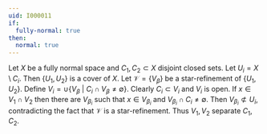 ```yaml
---
uid: I000011
if:
  fully-normal: true
then:
  normal: true
---
```

Let $X$ be a fully normal space and $C_1, C_2 \subset X$ disjoint closed sets. Let $U_i = X \setminus C_i$. Then $\{U_1,U_2\}$ is a cover of $X$. Let $\mathcal{V} = \{V_\beta\}$ be a star-refinement of $\{U_1,U_2\}$. Define $V_i = \cup\{V_\beta\ |\ C_i \cap V_\beta \neq \emptyset \}$. Clearly $C_i \subset V_i$ and $V_i$ is open. If $x \in V_1 \cap V_2$ then there are $V_{\beta_i}$ such that $x \in V_{\beta_i}$ and $V_{\beta_i} \cap C_i \neq \emptyset$. Then $V_{\beta_i} \not\subset U_i$, contradicting the fact that $\mathcal{V}$ is a star-refinement. Thus $V_1, V_2$ separate $C_1, C_2$.


